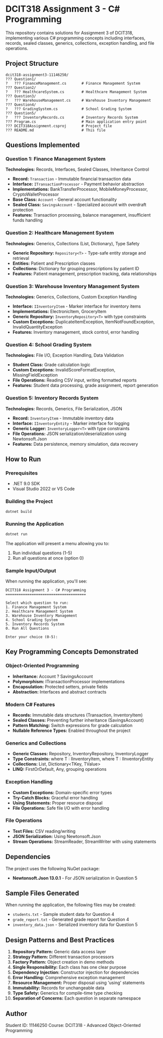 # DCIT318 Assignment 3 - C# Programming

This repository contains solutions for Assignment 3 of DCIT318, implementing various C# programming concepts including interfaces, records, sealed classes, generics, collections, exception handling, and file operations.

## Project Structure

```
dcit318-assignment3-11146250/
??? Question1/
?   ??? FinanceManagement.cs       # Finance Management System
??? Question2/
?   ??? HealthcareSystem.cs        # Healthcare Management System
??? Question3/
?   ??? WarehouseManagement.cs     # Warehouse Inventory Management
??? Question4/
?   ??? GradingSystem.cs           # School Grading System
??? Question5/
?   ??? InventoryRecords.cs        # Inventory Records System
??? Program.cs                     # Main application entry point
??? DCIT318Assignment.csproj       # Project file
??? README.md                      # This file
```

## Questions Implemented

### Question 1: Finance Management System
**Technologies:** Records, Interfaces, Sealed Classes, Inheritance Control

- **Record:** `Transaction` - Immutable financial transaction data
- **Interface:** `ITransactionProcessor` - Payment behavior abstraction
- **Implementations:** BankTransferProcessor, MobileMoneyProcessor, CryptoWalletProcessor
- **Base Class:** `Account` - General account functionality
- **Sealed Class:** `SavingsAccount` - Specialized account with overdraft protection
- **Features:** Transaction processing, balance management, insufficient funds handling

### Question 2: Healthcare Management System
**Technologies:** Generics, Collections (List, Dictionary), Type Safety

- **Generic Repository:** `Repository<T>` - Type-safe entity storage and retrieval
- **Entities:** Patient and Prescription classes
- **Collections:** Dictionary for grouping prescriptions by patient ID
- **Features:** Patient management, prescription tracking, data relationships

### Question 3: Warehouse Inventory Management System
**Technologies:** Generics, Collections, Custom Exception Handling

- **Interface:** `IInventoryItem` - Marker interface for inventory items
- **Implementations:** ElectronicItem, GroceryItem
- **Generic Repository:** `InventoryRepository<T>` with type constraints
- **Custom Exceptions:** DuplicateItemException, ItemNotFoundException, InvalidQuantityException
- **Features:** Inventory management, stock control, error handling

### Question 4: School Grading System
**Technologies:** File I/O, Exception Handling, Data Validation

- **Student Class:** Grade calculation logic
- **Custom Exceptions:** InvalidScoreFormatException, MissingFieldException
- **File Operations:** Reading CSV input, writing formatted reports
- **Features:** Student data processing, grade assignment, report generation

### Question 5: Inventory Records System
**Technologies:** Records, Generics, File Serialization, JSON

- **Record:** `InventoryItem` - Immutable inventory data
- **Interface:** `IInventoryEntity` - Marker interface for logging
- **Generic Logger:** `InventoryLogger<T>` with type constraints
- **File Operations:** JSON serialization/deserialization using Newtonsoft.Json
- **Features:** Data persistence, memory simulation, data recovery

## How to Run

### Prerequisites
- .NET 9.0 SDK
- Visual Studio 2022 or VS Code

### Building the Project
```bash
dotnet build
```

### Running the Application
```bash
dotnet run
```

The application will present a menu allowing you to:
1. Run individual questions (1-5)
2. Run all questions at once (option 0)

### Sample Input/Output

When running the application, you'll see:
```
DCIT318 Assignment 3 - C# Programming
=====================================

Select which question to run:
1. Finance Management System
2. Healthcare Management System
3. Warehouse Inventory Management
4. School Grading System
5. Inventory Records System
0. Run All Questions

Enter your choice (0-5):
```

## Key Programming Concepts Demonstrated

### Object-Oriented Programming
- **Inheritance:** Account ? SavingsAccount
- **Polymorphism:** ITransactionProcessor implementations
- **Encapsulation:** Protected setters, private fields
- **Abstraction:** Interfaces and abstract contracts

### Modern C# Features
- **Records:** Immutable data structures (Transaction, InventoryItem)
- **Sealed Classes:** Preventing further inheritance (SavingsAccount)
- **Pattern Matching:** Switch expressions for grade calculation
- **Nullable Reference Types:** Enabled throughout the project

### Generics and Collections
- **Generic Classes:** Repository<T>, InventoryRepository<T>, InventoryLogger<T>
- **Type Constraints:** where T : IInventoryItem, where T : IInventoryEntity
- **Collections:** List<T>, Dictionary<TKey, TValue>
- **LINQ:** FirstOrDefault, Any, grouping operations

### Exception Handling
- **Custom Exceptions:** Domain-specific error types
- **Try-Catch Blocks:** Graceful error handling
- **Using Statements:** Proper resource disposal
- **File Operations:** Safe file I/O with error handling

### File Operations
- **Text Files:** CSV reading/writing
- **JSON Serialization:** Using Newtonsoft.Json
- **Stream Operations:** StreamReader, StreamWriter with using statements

## Dependencies

The project uses the following NuGet package:
- **Newtonsoft.Json 13.0.1** - For JSON serialization in Question 5

## Sample Files Generated

When running the application, the following files may be created:
- `students.txt` - Sample student data for Question 4
- `grade_report.txt` - Generated grade report for Question 4
- `inventory_data.json` - Serialized inventory data for Question 5

## Design Patterns and Best Practices

1. **Repository Pattern:** Generic data access layer
2. **Strategy Pattern:** Different transaction processors
3. **Factory Pattern:** Object creation in demo methods
4. **Single Responsibility:** Each class has one clear purpose
5. **Dependency Injection:** Constructor injection for dependencies
6. **Error Handling:** Comprehensive exception management
7. **Resource Management:** Proper disposal using 'using' statements
8. **Immutability:** Records for unchangeable data
9. **Type Safety:** Generics for compile-time type checking
10. **Separation of Concerns:** Each question in separate namespace

## Author
Student ID: 11146250
Course: DCIT318 - Advanced Object-Oriented Programming